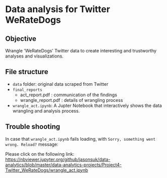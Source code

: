 # Data analysis for Twitter WeRateDogs


## Objective
Wrangle 'WeRateDogs' Twitter data to create interesting and trustworthy analyses and visualizations. 

## File structure
- `data` folder: original data scraped from Twitter
- `final_reports`
  - act_report.pdf : communication of the findings  
  - wrangle_report.pdf : details of wrangling process
- `wrangle_act.ipynb`: A Jupter Notebook that interactively shows the data wrangling and analysis process.

## Trouble shooting 

In case that `wrangle_act.ipynb` fails loading, with `Sorry, something went wrong. Reload?` message:

Please click on the following link: 
https://nbviewer.jupyter.org/github/jasonsuk/data-analytics/blob/master/data-analytics-projects/Project4-Twitter_WeRateDogs/wrangle_act.ipynb
